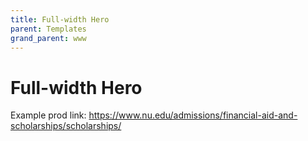 ```yaml
---
title: Full-width Hero
parent: Templates
grand_parent: www
---
```


# Full-width Hero

Example prod link: https://www.nu.edu/admissions/financial-aid-and-scholarships/scholarships/